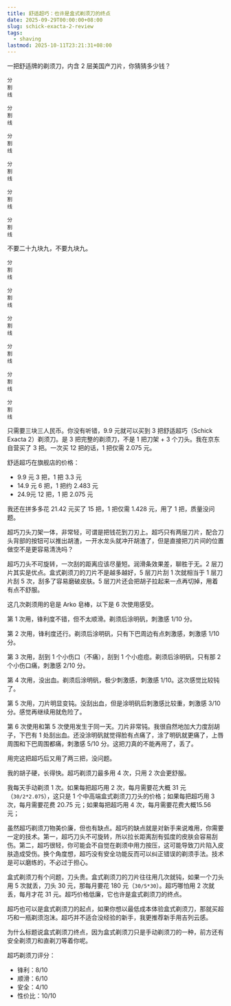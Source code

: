 ```yaml
---
title: 舒适超巧：也许是盒式剃须刀的终点
date: 2025-09-29T00:00:00+08:00
slug: schick-exacta-2-review
tags:
  - shaving
lastmod: 2025-10-11T23:21:31+08:00
---
```


一把舒适牌的剃须刀，内含 2 层美国产刀片，你猜猜多少钱？

```
分
割
线

分
割
线

分
割
线

分
割
线

分
割
线

分
割
线
```

不要二十九块九，不要九块九。

```
分
割
线

分
割
线

分
割
线

分
割
线

分
割
线

分
割
线
```

只需要三块三人民币。你没有听错，9.9 元就可以买到 3 把舒适超巧（Schick Exacta 2）剃须刀。是 3 把完整的剃须刀，不是 1 把刀架 + 3 个刀头。我在京东自营买了 3 把。一次买 12 把的话，1 把仅需 2.075 元。

舒适超巧在旗舰店的价格：

- 9.9 元 3 把，1 把 3.3 元
- 14.9 元 6 把，1 把约 2.483 元
- 24.9元 12 把，1 把 2.075 元

我还在拼多多花 21.42 元买了 15 把，1 把仅需 1.428 元，用了 1 把，质量没问题。

超巧刀头刀架一体，非常轻，可谓是把钱花到刀刃上。超巧只有两层刀片，配合刀头背部的按钮可以推出胡渣，一开水龙头就冲开胡渣了，但是直接把刀片间的位置做空不是更容易清洗吗？

超巧刀头不可旋转，一次刮的距离应该尽量短。润滑条效果差，聊胜于无。2 层刀片其实是优点。盒式剃须刀的刀片不是越多越好，5 层刀片刮 1 次就相当于 1 层刀片刮 5 次，刮多了容易磨破皮肤。5 层刀片还会把胡子拉起来一点再切掉，用着有点不舒服。

这几次剃须用的皂是 Arko 皂棒，以下是 6 次使用感受。

第 1 次用，锋利度不错，但不太顺滑。剃须后涂明矾，刺激感 1/10 分。

第 2 次用，锋利度还行。剃须后涂明矾，只有下巴周边有点刺激感，刺激感 1/10 分。

第 3 次用，刮到 1 个小伤口（不痛），刮到 1 个小痘痘。剃须后涂明矾，只有那 2 个小伤口痛，刺激感 2/10 分。

第 4 次用，没出血。剃须后涂明矾，极少刺激感，刺激感 1/10。这次感觉比较钝了。

第 5 次用，刀片明显变钝。没刮出血，但是涂明矾后刺激感比较重，刺激感 3/10 分。感觉再继续用就危险了。

第 6 次使用和第 5 次使用发生于同一天。刀片非常钝。我很自然地加大力度刮胡子，下巴有 1 处刮出血。还没涂明矾就觉得脸有点痛了，涂了明矾就更痛了，上唇周围和下巴周围都痛，刺激感 5/10 分。这把刀真的不能再用了，丢了。

用完这把超巧后又用了两三把，没问题。

我的胡子硬，长得快。超巧剃须刀最多用 4 次，只用 2 次会更舒服。

我每天手动剃须 1 次。如果每把超巧用 2 次，每月需要花大概 31 元（`30/2*2.075`），这只是 1 个中高端盒式剃须刀刀头的价格；如果每把超巧用 3 次，每月需要花费 20.75 元；如果每把超巧用 4 次，每月需要花费大概15.56 元；

虽然超巧剃须刀物美价廉，但也有缺点。超巧的缺点就是对新手来说难用，你需要一定的技术。第一，超巧刀头不可旋转，所以拉长距离刮有弧度的皮肤会容易刮伤。第二，超巧很轻，你可能会不自觉在剃须中用力按压，这可能导致刀片陷入皮肤造成受伤。换个角度想，超巧没有安全功能反而可以纠正错误的剃须手法。技术是可以磨练的，不必过于担心。

盒式剃须刀有个问题，刀头贵。盒式剃须刀的刀片往往用几次就钝，如果一个刀头用 5 次就丢，刀头 30 元，那每月要花 180 元（`30/5*30`）。超巧哪怕用 2 次就丢，每月才花 31 元。超巧价格低廉，它也许是盒式剃须刀的终点。

超巧也可以是盒式剃须刀的起点，如果你想以最低成本体验盒式剃须刀，那就买超巧和一瓶剃须泡沫。超巧并不适合没经验的新手，我更推荐新手用吉列云感。

为什么标题说盒式剃须刀终点，因为盒式剃须刀只是手动剃须刀的一种，前方还有安全剃须刀和直剃刀等着你呢。

超巧剃须刀评分：

- 锋利：8/10
- 顺滑：6/10
- 安全：4/10
- 性价比：10/10